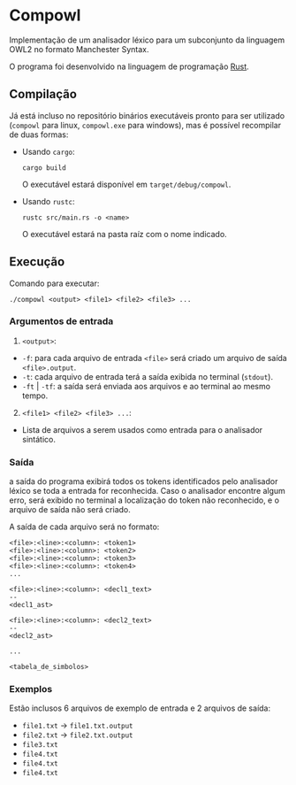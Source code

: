 # Compowl

Implementação de um analisador léxico para um subconjunto da linguagem OWL2 no formato Manchester Syntax.

O programa foi desenvolvido na linguagem de programação [Rust](https://www.rust-lang.org/).

## Compilação

Já está incluso no repositório binários executáveis pronto para ser utilizado (`compowl` para linux, `compowl.exe` para windows), mas é possível recompilar de duas formas:

- Usando `cargo`:

  ```console
  cargo build
  ```

  O executável estará disponível em `target/debug/compowl`.

- Usando `rustc`:

  ```console
  rustc src/main.rs -o <name>
  ```

  O executável estará na pasta raíz com o nome indicado.

## Execução

Comando para executar:

```console
./compowl <output> <file1> <file2> <file3> ...
```

### Argumentos de entrada

1. `<output>`:

- `-f`: para cada arquivo de entrada `<file>` será criado um arquivo de saída `<file>.output`.
- `-t`: cada arquivo de entrada terá a saída exibida no terminal (`stdout`).
- `-ft` | `-tf`: a saída será enviada aos arquivos e ao terminal ao mesmo tempo.

2. `<file1> <file2> <file3> ...`:

- Lista de arquivos a serem usados como entrada para o analisador sintático.

### Saída

a saída do programa exibirá todos os tokens identificados pelo analisador léxico se toda a entrada for reconhecida. Caso o analisador encontre algum erro, será exibido no terminal a localização do token não reconhecido, e o arquivo de saída não será criado.

A saída de cada arquivo será no formato:

```
<file>:<line>:<column>: <token1>
<file>:<line>:<column>: <token2>
<file>:<line>:<column>: <token3>
<file>:<line>:<column>: <token4>
...

<file>:<line>:<column>: <decl1_text>
--
<decl1_ast>

<file>:<line>:<column>: <decl2_text>
--
<decl2_ast>

...

<tabela_de_simbolos>

```

### Exemplos

Estão inclusos 6 arquivos de exemplo de entrada e 2 arquivos de saída:

- `file1.txt` -> `file1.txt.output`
- `file2.txt` -> `file2.txt.output`
- `file3.txt`
- `file4.txt`
- `file4.txt`
- `file4.txt`
